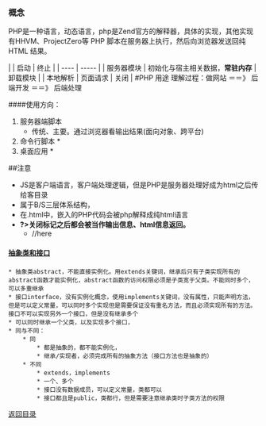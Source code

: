 ### 概念
PHP是一种语言，动态语言，php是Zend官方的解释器，具体的实现，其他实现有HHVM、ProjectZero等
PHP 脚本在服务器上执行，然后向浏览器发送回纯 HTML 结果。

| | 启动 | 终止 |
| ---- | ----- |
| 服务器模块 | 初始化与宿主相关数据，**常驻内存** | 卸载模块 |
| 本地解析 | 页面请求 | 关闭 |
#PHP 用途 
理解过程：做网站 ＝＝》 后端开发 ＝＝》 后端处理

####使用方向：
1. 服务器端脚本
    * 传统、主要。通过浏览器看输出结果(面向对象、跨平台)
1. 命令行脚本 
    *  
1. 桌面应用 
    * 

##注意
* JS是客户端语言，客户端处理逻辑，但是PHP是服务器处理好成为html之后传给客目录
* 属于B/S三层体系结构，
* 在.html中，嵌入的PHP代码会被php解释成纯html语言
* **?>关闭标记之后都会被当作输出信息、html信息返回。**
    * //here
    

#### [抽象类和接口](https://blog.csdn.net/sunlylorn/article/details/6124319)
    * 抽象类abstract，不能直接实例化。用extends关键词，继承后只有子类实现所有的abstract函数才能实例化，abstract函数的访问权限必须是子类宽于父类。不能同时多个，可以多重继承
    * 接口interface，没有实例化概念，使用implements关键词，没有属性，只能声明方法，但是可以定义常量，可以同时多个实现但是需要保证没有重名方法，而且必须实现所有的方法。接口不可以实现另外一个接口，但是没有继承多个
    * 可以同时继承一个父类，以及实现多个接口，
    * 同与不同：
        * 同
            * 都是抽象的，都不能实例化，
            * 继承/实现者，必须完成所有的抽象方法（接口方法也是抽象的）
        * 不同
            * extends，implements
            * 一个、多个
            * 接口没有数据成员，可以定义常量，类都可以
            * 接口都且是public，类都行，但是需要注意继承类时子类方法的权限
        


[返回目录](README.md)